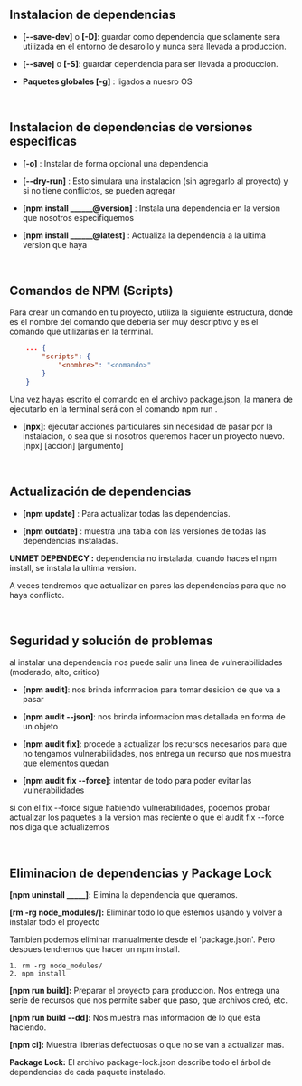 ## **Instalacion de dependencias**

+ **[--save-dev]** o **[-D]**: guardar como dependencia que solamente sera utilizada en el entorno de desarollo y nunca sera llevada a produccion.

+ **[--save]** o **[-S]**: guardar dependencia para ser llevada a produccion.

+ **Paquetes globales [-g]** : ligados a nuesro OS
<br>


## **Instalacion de dependencias de versiones especificas**

+ **[-o]** : Instalar de forma opcional una dependencia

+ **[--dry-run]** : Esto simulara una instalacion (sin agregarlo al proyecto) y si no tiene conflictos, se pueden agregar

+ **[npm install ______@version]** : Instala una dependencia en la version que nosotros especifiquemos

+ **[npm install ______@latest]** : Actualiza la dependencia a la ultima version que haya
<br>


## **Comandos de NPM (Scripts)** ##

Para crear un comando en tu proyecto, utiliza la siguiente estructura, donde es el nombre del comando que debería ser muy descriptivo y es el comando que utilizarías en la terminal.

```json
	... { 
		"scripts": { 
			"<nombre>": "<comando>" 
		} 
	}
```

Una vez hayas escrito el comando en el archivo package.json, la manera de ejecutarlo en la terminal será con el comando npm run <nombre>.

+ **[npx]**: ejecutar acciones particulares sin necesidad de pasar por la instalacion, o sea que si nosotros queremos hacer un proyecto nuevo. [npx] [accion] [argumento]

<br>


## **Actualización de dependencias** ##

+ **[npm update]** : Para actualizar todas las dependencias.


+ **[npm outdate]** : muestra una tabla con las versiones de todas las dependencias instaladas.

**UNMET DEPENDECY :** dependencia no instalada, cuando haces el npm install, se instala la ultima version.

A veces tendremos que actualizar en pares las dependencias para que no haya conflicto.

<br>


## **Seguridad y solución de problemas**

al instalar una dependencia nos puede salir una linea de vulnerabilidades (moderado, alto, critico)

+ **[npm audit]**: nos brinda informacion para tomar desicion de que va a pasar

+ **[npm audit --json]**: nos brinda informacion mas detallada en forma de un objeto 

+ **[npm audit fix]**: procede a actualizar los recursos necesarios para que no tengamos vulnerabilidades, nos entrega un recurso que nos muestra que elementos quedan

+ **[npm audit fix --force]**: intentar de todo para poder evitar las vulnerabilidades

si con el fix --force sigue habiendo vulnerabilidades, podemos probar actualizar los paquetes a la version mas reciente o que el audit fix --force nos diga que actualizemos

<br>


## **Eliminacion de dependencias y Package Lock**

**[npm uninstall _____]:** Elimina la dependencia que queramos.

**[rm -rg node_modules/]:** Eliminar todo lo que estemos usando y volver a instalar todo el proyecto

Tambien podemos eliminar manualmente desde el 'package.json'. Pero despues tendremos que hacer un npm install.

	1. rm -rg node_modules/
	2. npm install

**[npm run build]:** Preparar el proyecto para produccion. Nos entrega una serie de recursos que nos permite saber que paso, que archivos creó, etc.

**[npm run build --dd]:** Nos muestra mas informacion de lo que esta haciendo.

**[npm ci]:** Muestra librerias defectuosas o que no se van a actualizar mas.

**Package Lock:** El archivo package-lock.json describe todo el árbol de dependencias de cada paquete instalado.